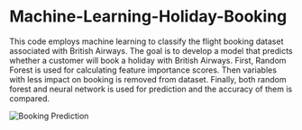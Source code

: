 # Machine-Learning-Holiday-Booking
This code employs machine learning to classify the flight booking dataset associated with British Airways. The goal is to develop a model that predicts whether a customer will book a holiday with British Airways. First, Random Forest is used for calculating feature importance scores. Then variables with less impact on booking is removed from dataset. Finally, both random forest and neural network is used for prediction and the accuracy of them is compared.



![Booking Prediction](https://github.com/emadfrj/Machine-Learning-Holiday-Booking/assets/47043377/59fe8fa3-6130-498d-ae88-f0f320f03570)
